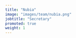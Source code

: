 ```yaml
---
title: "Nubia"
image: "images/team/nubia.png"
jobtitle: "Secretary"
promoted: true
weight: 1
---
```

